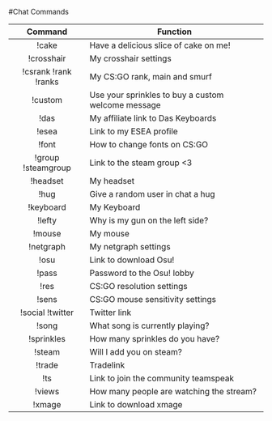 #Chat Commands


| Command             | Function                                              |
| :------------------:|-------------------------------------------------------|
|!cake                | Have a delicious slice of cake on me!                 |
|!crosshair           | My crosshair settings                                 |
|!csrank !rank !ranks | My CS:GO rank, main and smurf                         |
|!custom              | Use your sprinkles to buy a custom welcome message    |
|!das                 | My affiliate link to Das Keyboards                    |
|!esea                | Link to my ESEA profile                               |
|!font                | How to change fonts on CS:GO                          |
|!group !steamgroup   | Link to the steam group <3                            |
|!headset             | My headset                                            |
|!hug                 | Give a random user in chat a hug                      |
|!keyboard            | My Keyboard                                           |
|!lefty               | Why is my gun on the left side?                       |
|!mouse               | My mouse                                              |
|!netgraph            | My netgraph settings                                  |
|!osu                 | Link to download Osu!                                 |
|!pass                | Password to the Osu! lobby                            |
|!res                 | CS:GO resolution settings                             |
|!sens                | CS:GO mouse sensitivity settings                      |
|!social !twitter     | Twitter link                                          |
|!song                | What song is currently playing?                       |
|!sprinkles           | How many sprinkles do you have?                       |
|!steam               | Will I add you on steam?                              |
|!trade               | Tradelink                                             |
|!ts                  | Link to join the community teamspeak                  |
|!views               | How many people are watching the stream?              |
|!xmage               | Link to download xmage                                |
